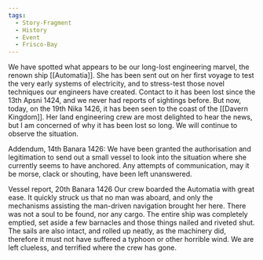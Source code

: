 ```yaml
---
tags:
  - Story-Fragment
  - History
  - Event
  - Frisco-Bay
---
```

We have spotted what appears to be our long-lost engineering marvel, the renown ship [[Automatia]]. 
She has been sent out on her first voyage to test the very early systems of electricity, and to stress-test those novel techniques our engineers have created. 
Contact to it has been lost since the 13th Apsni 1424, and we never had reports of sightings before. But now, today, on the 19th Nika 1426, it has been seen to the coast of the [[Davern Kingdom]]. Her land engineering crew are most delighted to hear the news, but I am concerned of why it has been lost so long. 
We will continue to observe the situation. 

Addendum, 14th Banara 1426: 
We have been granted the authorisation and legitimation to send out a small vessel to look into the situation where she currently seems to have anchored. Any attempts of communication, may it be morse, clack or shouting, have been left unanswered. 

Vessel report, 20th Banara 1426
Our crew boarded the Automatia with great ease. It quickly struck us that no man was aboard, and only the mechanisms assisting the man-driven navigation brought her here. There was not a soul to be found, nor any cargo. The entire ship was completely emptied, set aside a few barnacles and those things nailed and riveted shut. 
The sails are also intact, and rolled up neatly, as the machinery did, therefore it must not have suffered a typhoon or other horrible wind. 
We are left clueless, and terrified where the crew has gone. 
